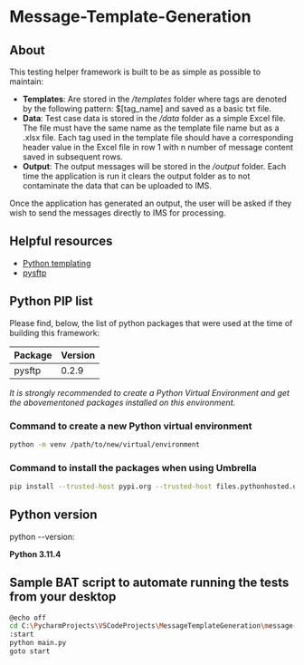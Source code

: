 # Message-Template-Generation

## About

This testing helper framework is built to be as simple as possible to maintain:

- **Templates**: Are stored in the */templates* folder where tags are denoted by the following pattern: $[tag_name] and saved as a basic txt file.
- **Data**: Test case data is stored in the */data* folder as a simple Excel file. The file must have the same name as the template file name but as a .xlsx file. Each tag used in the template file should have a corresponding header value in the Excel file in row 1 with n number of message content saved in subsequent rows.
- **Output**: The output messages will be stored in the */output* folder. Each time the application is run it clears the output folder as to not contaminate the data that can be uploaded to IMS.

Once the application has generated an output, the user will be asked if they wish to send the messages directly to IMS for processing.

## Helpful resources

- [Python templating](https://wiki.python.org/moin/Templating)
- [pysftp](https://pysftp.readthedocs.io/en/release_0.2.9/)

## Python PIP list

Please find, below, the list of python packages that were used at the time of building this framework:

|Package            |Version |
|-------------------|--------|
|pysftp             |0.2.9   |

*It is strongly recommended to create a Python Virtual Environment and get the abovementoned packages installed on this environment.*

### Command to create a new Python virtual environment

```bash
python -m venv /path/to/new/virtual/environment
```

### Command to install the packages when using Umbrella

```bash
pip install --trusted-host pypi.org --trusted-host files.pythonhosted.org pip pysftp
```

## Python version

python --version:

**Python 3.11.4**

## Sample BAT script to automate running the tests from your desktop

```bash
@echo off
cd C:\PycharmProjects\VSCodeProjects\MessageTemplateGeneration\message-template-generation
:start
python main.py
goto start
```
